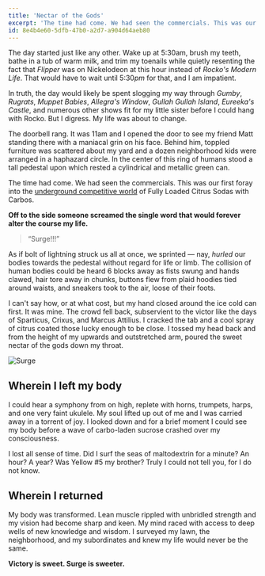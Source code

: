 ```yaml
---
title: 'Nectar of the Gods'
excerpt: 'The time had come. We had seen the commercials. This was our first foray into the underground competitive world of Surge.'
id: 8e4b4e60-5dfb-47b0-a2d7-a904d64aeb80
---
```

The day started just like any other. Wake up at 5:30am, brush my teeth, bathe in a tub of warm milk, and trim my toenails while quietly resenting the fact that _Flipper_ was on Nickelodeon at this hour instead of _Rocko's Modern Life_. That would have to wait until 5:30*pm* for that, and I am impatient.

In truth, the day would likely be spent slogging my way through _Gumby_, _Rugrats_, _Muppet Babies_, _Allegra's Window_, _Gullah Gullah Island_, _Eureeka's Castle_, and numerous other shows fit for my little sister before I could hang with Rocko. But I digress. My life was about to change.

The doorbell rang. It was 11am and I opened the door to see my friend Matt standing there with a maniacal grin on his face. Behind him, toppled furniture was scattered about my yard and a dozen neighborhood kids were arranged in a haphazard circle. In the center of this ring of humans stood a tall pedestal upon which rested a cylindrical and metallic green can.

The time had come. We had seen the commercials. This was our first foray into the [underground competitive world](https://www.youtube.com/watch?v=CTY8hrvFck8) of Fully Loaded Citrus Sodas with Carbos.

**Off to the side someone screamed the single word that would forever alter the course my life.**

> &ldquo;Surge!!!&rdquo;

As if bolt of lightning struck us all at once, we sprinted — nay, _hurled_ our bodies towards the pedestal without regard for life or limb. The collision of human bodies could be heard 6 blocks away as fists swung and hands clawed, hair tore away in chunks, buttons flew from plaid hoodies tied around waists, and sneakers took to the air, loose of their foots.

I can't say how, or at what cost, but my hand closed around the ice cold can first. It was mine. The crowd fell back, subservient to the victor like the days of Sparticus, Crixus, and Marcus Attilius. I cracked the tab and a cool spray of citrus coated those lucky enough to be close. I tossed my head back and from the height of my upwards and outstretched arm, poured the sweet nectar of the gods down my throat.

![Surge](/assets/content/surge.jpg)

## Wherein I left my body

I could hear a symphony from on high, replete with horns, trumpets, harps, and one very faint ukulele. My soul lifted up out of me and I was carried away in a torrent of joy. I looked down and for a brief moment I could see my body before a wave of carbo-laden sucrose crashed over my consciousness.

I lost all sense of time. Did I surf the seas of maltodextrin for a minute? An hour? A year? Was Yellow #5 my brother? Truly I could not tell you, for I do not know.

## Wherein I returned

My body was transformed. Lean muscle rippled with unbridled strength and my vision had become sharp and keen. My mind raced with access to deep wells of new knowledge and wisdom. I surveyed my lawn, the neighborhood, and my subordinates and knew my life would never be the same.

**Victory is sweet. Surge is sweeter.**
